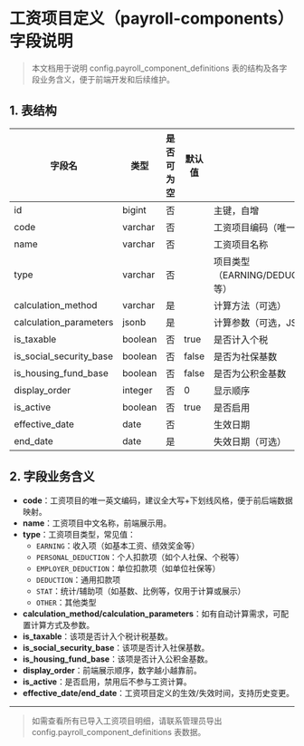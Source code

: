 # 工资项目定义（payroll-components）字段说明

> 本文档用于说明 config.payroll_component_definitions 表的结构及各字段业务含义，便于前端开发和后续维护。

## 1. 表结构

| 字段名                    | 类型                | 是否可为空 | 默认值   | 说明（用途）                   |
|---------------------------|---------------------|------------|----------|-------------------------------|
| id                        | bigint              | 否         |          | 主键，自增                     |
| code                      | varchar             | 否         |          | 工资项目编码（唯一）           |
| name                      | varchar             | 否         |          | 工资项目名称                   |
| type                      | varchar             | 否         |          | 项目类型（EARNING/DEDUCTION/EMPLOYER_DEDUCTION/PERSONAL_DEDUCTION/STAT/OTHER等）|
| calculation_method        | varchar             | 是         |          | 计算方法（可选）               |
| calculation_parameters    | jsonb               | 是         |          | 计算参数（可选，JSON）         |
| is_taxable                | boolean             | 否         | true     | 是否计入个税                   |
| is_social_security_base   | boolean             | 否         | false    | 是否为社保基数                 |
| is_housing_fund_base      | boolean             | 否         | false    | 是否为公积金基数               |
| display_order             | integer             | 否         | 0        | 显示顺序                       |
| is_active                 | boolean             | 否         | true     | 是否启用                       |
| effective_date            | date                | 否         |          | 生效日期                       |
| end_date                  | date                | 是         |          | 失效日期（可选）               |

## 2. 字段业务含义

- **code**：工资项目的唯一英文编码，建议全大写+下划线风格，便于前后端数据映射。
- **name**：工资项目中文名称，前端展示用。
- **type**：工资项目类型，常见值：
  - `EARNING`：收入项（如基本工资、绩效奖金等）
  - `PERSONAL_DEDUCTION`：个人扣款项（如个人社保、个税等）
  - `EMPLOYER_DEDUCTION`：单位扣款项（如单位社保等）
  - `DEDUCTION`：通用扣款项
  - `STAT`：统计/辅助项（如基数、比例等，仅用于计算或展示）
  - `OTHER`：其他类型
- **calculation_method/calculation_parameters**：如有自动计算需求，可配置计算方式及参数。
- **is_taxable**：该项是否计入个税计税基数。
- **is_social_security_base**：该项是否计入社保基数。
- **is_housing_fund_base**：该项是否计入公积金基数。
- **display_order**：前端展示顺序，数字越小越靠前。
- **is_active**：是否启用，禁用后不参与工资计算。
- **effective_date/end_date**：工资项目定义的生效/失效时间，支持历史变更。

---

> 如需查看所有已导入工资项目明细，请联系管理员导出 config.payroll_component_definitions 表数据。 